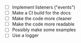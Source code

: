 - [ ] Implement listeners ("events")
- [ ] Make a CI build for the docs
- [ ] Make the code more cleaner
- [ ] Make the code more readable
- [ ] Possibly make some examples
- [ ] Use a logger